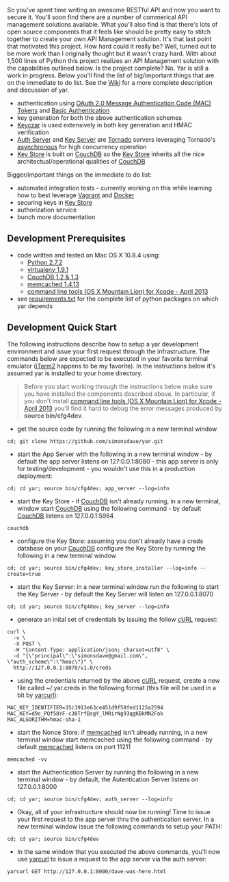 So you've spent time writing an awesome RESTful API and now you want to secure it.
You'll soon find there are a number of commerical API management solutions available.
What you'll also find is that there's lots of open source components that it feels like
should be pretty easy to stitch together to create your own API Management solution.
It's that last point that motivated this project. How hard could it really be? Well, turned
out to be more work than I originally thought but it wasn't crazy hard.
With about 1,500 lines of Python this project realizes an API Management solution with
the capabilities outlined below.
Is the project complete? No. Yar is still a work in progress. Below you'll find the
list of big/important things that are on the immediate to do list.
See the [Wiki](https://github.com/simonsdave/yar/wiki) for a more complete description and discussion of yar.

  * authentication using
[OAuth 2.0 Message Authentication Code (MAC) Tokens](http://tools.ietf.org/html/draft-ietf-oauth-v2-http-mac-02)
and [Basic Authentication](http://en.wikipedia.org/wiki/Basic_authentication)
  * key generation for both the above authentication schemes
  * [Keyczar](http://www.keyczar.org/) is used extensively in both key generation and HMAC verification
  * [Auth Server](https://github.com/simonsdave/yar/wiki/Auth-Server) and [Key Server](https://github.com/simonsdave/yar/wiki/Key-Server) are [Tornado](http://www.tornadoweb.org/en/stable/) servers leveraging Tornado's [asynchronous](http://www.tornadoweb.org/en/stable/networking.html) for high concurrency operation
  * [Key Store](https://github.com/simonsdave/yar/wiki/Key-Store) is built on [CouchDB](http://couchdb.apache.org/) so the [Key Store](https://github.com/simonsdave/yar/wiki/Key-Store) inherits all the nice architectual/operational qualities of [CouchDB](http://couchdb.apache.org/)
  
Bigger/important things on the immediate to do list:

  * automated integration tests - currently working on this while learning how to best leverage [Vagrant](http://www.vagrantup.com/) and [Docker](https://www.docker.io/)
  * securing keys in [Key Store](https://github.com/simonsdave/yar/wiki/Key-Store)
  * authorization service
  * bunch more documentation

Development Prerequisites 
-------------------------
* code written and tested on Mac OS X 10.8.4 using:
  * [Python 2.7.2](http://www.python.org/)
  * [virtualenv 1.9.1](https://pypi.python.org/pypi/virtualenv)
  * [CouchDB 1.2 & 1.3](http://couchdb.apache.org/)
  * [memcached 1.4.13](http://memcached.org/)
  * [command line tools (OS X Mountain Lion) for Xcode - April 2013](https://developer.apple.com/downloads/index.action)
* see
[requirements.txt](https://github.com/simonsdave/yar/blob/master/requirements.txt "requirements.txt")
for the complete list of python packages on which yar depends

Development Quick Start
-----------------------
The following instructions describe how to setup a yar development environment and
issue your first request through the infrastructure.
The commands below are expected to be executed in your
favorite terminal emulator ([iTerm2](http://www.iterm2.com/) happens to be my favorite).
In the instructions below it's assumed yar is installed to your home directory.

> Before you start working through the instructions below make sure you
> have installed the components described above. In particular, if you don't install
> [command line tools (OS X Mountain Lion) for Xcode - April 2013](https://developer.apple.com/downloads/index.action)
> you'll find it hard to debug the error messages produced by **source bin/cfg4dev**. 

* get the source code by running the following in a new terminal window

~~~~~
cd; git clone https://github.com/simonsdave/yar.git
~~~~~

* start the App Server with the following in a new terminal window - by default the app
server listens on 127:0.0.1:8080 - this app server is only for
testing/development - you wouldn't use this in a production deployment:

~~~~~
cd; cd yar; source bin/cfg4dev; app_server --log=info
~~~~~

* start the Key Store - if [CouchDB](http://couchdb.apache.org/)
isn't already running, in a new terminal, window start
[CouchDB](http://couchdb.apache.org/)
using the following command - by default [CouchDB](http://couchdb.apache.org/)
listens on 127.0.0.1:5984

~~~~~
couchdb
~~~~~

* configure the Key Store: assuming you don't already have a creds database on your
[CouchDB](http://couchdb.apache.org/) configure the Key Store
by running the following in a new terminal window

~~~~~
cd; cd yar; source bin/cfg4dev; key_store_installer --log=info --create=true
~~~~~

* start the Key Server: in a new terminal window run the following to start the Key Server - by
default the Key Server will listen on 127.0.0.1:8070

~~~~~
cd; cd yar; source bin/cfg4dev; key_server --log=info
~~~~~

* generate an inital set of credentials by issuing the
follow [cURL](http://en.wikipedia.org/wiki/CURL) request:

~~~~~
curl \
  -v \
  -X POST \
  -H "Content-Type: application/json; charset=utf8" \
  -d "{\"principal\":\"simonsdave@gmail.com\", \"auth_scheme\":\"hmac\"}" \
  http://127.0.0.1:8070/v1.0/creds
~~~~~

* using the credentials returned by the above [cURL](http://en.wikipedia.org/wiki/CURL)
request, create a new file called ~/.yar.creds
in the following format (this file will be used in a bit by
[yarcurl](https://github.com/simonsdave/yar/wiki/Utilities#yarcurl)):

~~~~~
MAC_KEY_IDENTIFIER=35c3913e63ce451d9f58fed1125a2594
MAC_KEY=d9c_PQf58YF-c30TrfBsgY_lMRirNg93qgKBkMN2Fak
MAC_ALGORITHM=hmac-sha-1
~~~~~

* start the Nonce Store: if [memcached](http://memcached.org/)
isn't already running, in a new terminal window start memcached using
the following command - by default [memcached](http://memcached.org/)
listens on port 11211

~~~~~
memcached -vv
~~~~~

* start the Authentication Server by running the following in a new terminal window - by
default, the Autentication Server listens on 127.0.0.1:8000

~~~~~
cd; cd yar; source bin/cfg4dev; auth_server --log=info
~~~~~

* Okay, all of your infrastructure should now be running!
Time to issue your first request to the app server thru the authentication server.
In a new terminal window issue the following commands to setup your PATH:

~~~~~
cd; cd yar; source bin/cfg4dev
~~~~~

* In the same window that you executed the above commands, you'll now use
[yarcurl](https://github.com/simonsdave/yar/wiki/Utilities#yarcurl) 
to issue a request to the app server via the auth server:

~~~~~
yarcurl GET http://127.0.0.1:8000/dave-was-here.html
~~~~~

